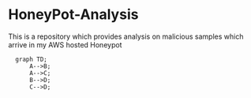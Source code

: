# HoneyPot-Analysis
This is a repository which provides analysis on malicious samples which arrive in my AWS hosted Honeypot
```mermaid
  graph TD;
      A-->B;
      A-->C;
      B-->D;
      C-->D;
```
